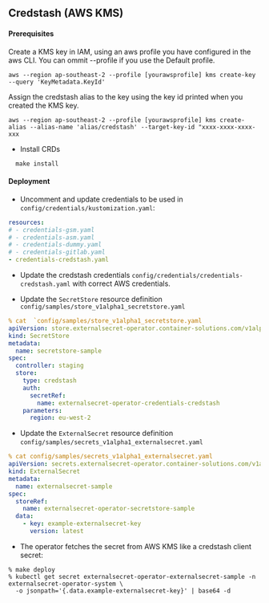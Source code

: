 ## Credstash (AWS KMS)

#### Prerequisites

Create a KMS key in IAM, using an aws profile you have configured in the aws CLI. You can ommit --profile if you use the Default profile.

```
aws --region ap-southeast-2 --profile [yourawsprofile] kms create-key --query 'KeyMetadata.KeyId'
```

Assign the credstash alias to the key using the key id printed when you created the KMS key.

```
aws --region ap-southeast-2 --profile [yourawsprofile] kms create-alias --alias-name 'alias/credstash' --target-key-id "xxxx-xxxx-xxxx-xxx
```

- Install CRDs 
```
  make install
```

#### Deployment

- Uncomment and update credentials to be used in `config/credentials/kustomization.yaml`:

```yaml
resources:
# - credentials-gsm.yaml
# - credentials-asm.yaml
# - credentials-dummy.yaml
# - credentials-gitlab.yaml
- credentials-credstash.yaml
```

- Update the credstash credentials `config/credentials/credentials-credstash.yaml` with correct AWS credentials.

-  Update the `SecretStore` resource definition `config/samples/store_v1alpha1_secretstore.yaml`

```yaml
% cat  `config/samples/store_v1alpha1_secretstore.yaml
apiVersion: store.externalsecret-operator.container-solutions.com/v1alpha1
kind: SecretStore
metadata:
  name: secretstore-sample
spec:
  controller: staging
  store:
    type: credstash
    auth: 
      secretRef: 
        name: externalsecret-operator-credentials-credstash
    parameters:
      region: eu-west-2
```

-  Update the `ExternalSecret` resource definition `config/samples/secrets_v1alpha1_externalsecret.yaml`
```yaml
% cat config/samples/secrets_v1alpha1_externalsecret.yaml
apiVersion: secrets.externalsecret-operator.container-solutions.com/v1alpha1
kind: ExternalSecret
metadata:
  name: externalsecret-sample
spec:
  storeRef: 
    name: externalsecret-operator-secretstore-sample
  data:
    - key: example-externalsecret-key
      version: latest
```

- The operator fetches the secret from AWS KMS like a credstash client
secret:

```shell
% make deploy
% kubectl get secret externalsecret-operator-externalsecret-sample -n externalsecret-operator-system \
  -o jsonpath='{.data.example-externalsecret-key}' | base64 -d
```